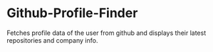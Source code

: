 # Github-Profile-Finder
Fetches profile data of the user from github and displays their latest repositories and company info.
